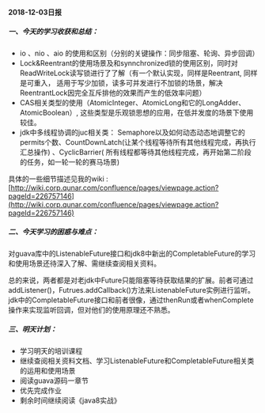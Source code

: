#### 2018-12-03日报

##### 一、今天的学习收获和总结：

* io 、nio 、aio 的使用和区别（分别的关键操作：同步阻塞、轮询、异步回调）
* Lock&Reentrant的使用场景及和synnchronized锁的使用区别，同时对ReadWriteLock读写锁进行了了解（有一个默认实现，同样是Reentrant, 同样是可重入，  适用于写少加锁，读多可并发进行不加锁的场景，解决ReentrantLock因完全互斥排他的效果而产生的低效率问题）
* CAS相关类型的使用（AtomicInteger、AtomicLong和它的LongAdder、AtomicBoolean）, 这些类型是乐观锁思想的应用，在低并发度的场景下使用较佳。
* jdk中多线程协调的juc相关类： Semaphore以及如何动态动态地调整它的permits个数、CountDownLatch(让某个线程等待所有其他线程完成，再执行汇总操作) 、CyclicBarrier( 所有线程都等待其他线程完成，再开始第二阶段的任务，如一轮一轮的赛马场景)

具体的一些细节描述见我的wiki :  [http://wiki.corp.qunar.com/confluence/pages/viewpage.action?pageId=226757146](http://wiki.corp.qunar.com/confluence/pages/viewpage.action?pageId=226757146)

##### 二、今天学习的困惑与难点：

​         对guava库中的ListenableFuture接口和jdk8中新出的CompletableFuture的学习和使用场景还待深入了解、需继续查阅相关资料。​        

​         总的来说，两者都是对老jdk中Future只能阻塞等待获取结果的扩展。前者可通过addListener()，Futrues.addCallback()方法来ListenableFuture实例进行监听。jdk中的CompletableFuture接口和前者很像，通过thenRun或者whenComplete操作来实现监听回调，但对他们的使用原理还不熟悉。

#####  三、明天计划：

* 学习明天的培训课程
* 继续查阅相关资料文档、学习ListenableFuture和CompletableFuture相关类的运用和使用场景
* 阅读guava源码一章节
* 优先完成作业
* 剩余时间继续阅读《java8实战》

